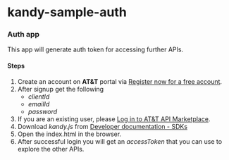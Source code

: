 # kandy-sample-auth

### Auth app

This app will generate auth token for accessing further APIs.

#### Steps 

1. Create an account on **AT&T** portal via [Register now for a free account](https://apimarket.att.com/signup).
2. After signup get the following 
   - *clientId* 
   - *emailId* 
   - *password*
3. If you are an existing user, please [Log in to AT&T API Marketplace](https://apimarket.att.com/login).
4. Download *kandy.js* from [Developer documentation - SDKs](https://apimarket.att.com/developer/sdks/javascript)
5. Open the index.html in the browser.
6. After successful login you will get an *accessToken* that you can use to explore the other APIs.
